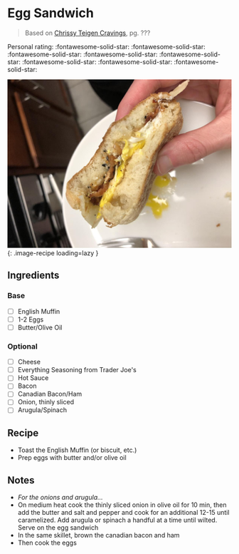 # Egg Sandwich

> Based on [Chrissy Teigen Cravings], pg. ???

  [Chrissy Teigen Cravings]: https://www.penguinrandomhouse.com/books/252973/cravings-by-chrissy-teigen-with-adeena-sussman/

<!-- {cts} rating=5; (User can specify rating on scale of 1-5) -->

Personal rating: :fontawesome-solid-star: :fontawesome-solid-star: :fontawesome-solid-star: :fontawesome-solid-star: :fontawesome-solid-star: :fontawesome-solid-star: :fontawesome-solid-star: :fontawesome-solid-star:

<!-- {cte} -->

<!-- {cts} name_image=egg_sandwich.jpeg; (User can specify image name) -->

![egg_sandwich.jpeg](./egg_sandwich.jpeg){: .image-recipe loading=lazy }

<!-- {cte} -->

## Ingredients

### Base

* [ ] English Muffin
* [ ] 1-2 Eggs
* [ ] Butter/Olive Oil

### Optional

* [ ] Cheese
* [ ] Everything Seasoning from Trader Joe's
* [ ] Hot Sauce
* [ ] Bacon
* [ ] Canadian Bacon/Ham
* [ ] Onion, thinly sliced
* [ ] Arugula/Spinach

## Recipe

* Toast the English Muffin (or biscuit, etc.)
* Prep eggs with butter and/or olive oil

## Notes

* *For the onions and arugula...*
* On medium heat cook the thinly sliced onion in olive oil for 10 min, then add the butter and salt and pepper and cook for an additional 12-15 until caramelized. Add arugula or spinach a handful at a time until wilted. Serve on the egg sandwich
* In the same skillet, brown the canadian bacon and ham
* Then cook the eggs
